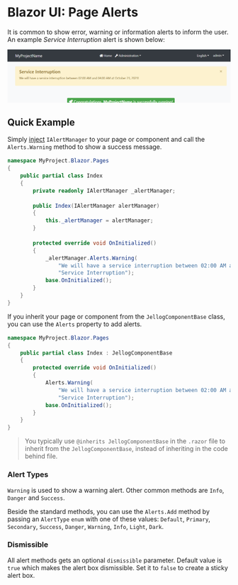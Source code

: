 # Blazor UI: Page Alerts

It is common to show error, warning or information alerts to inform the user. An example *Service Interruption* alert is shown below:

![blazor-page-alert-example](../../images/blazor-page-alert-example.png)

## Quick Example

Simply [inject](../../Dependency-Injection.md) `IAlertManager` to your page or component and call the `Alerts.Warning` method to show a success message.

```csharp
namespace MyProject.Blazor.Pages
{
    public partial class Index
    {
        private readonly IAlertManager _alertManager;

        public Index(IAlertManager alertManager)
        {
            this._alertManager = alertManager;
        }

        protected override void OnInitialized()
        {
            _alertManager.Alerts.Warning(
                "We will have a service interruption between 02:00 AM and 04:00 AM at October 23, 2023!",
                "Service Interruption");
            base.OnInitialized();
        }
    }
}
```

If you inherit your page or component from the `JellogComponentBase` class, you can use the `Alerts` property to add alerts.

```csharp
namespace MyProject.Blazor.Pages
{
    public partial class Index : JellogComponentBase
    {
        protected override void OnInitialized()
        {
            Alerts.Warning(
                "We will have a service interruption between 02:00 AM and 04:00 AM at October 23, 2023!",
                "Service Interruption");
            base.OnInitialized();
        }
    }
}
```

> You typically use `@inherits JellogComponentBase` in the `.razor` file to inherit from the `JellogComponentBase`, instead of inheriting in the code behind file.

### Alert Types

`Warning` is used to show a warning alert. Other common methods are `Info`, `Danger` and `Success`.

Beside the standard methods, you can use the `Alerts.Add` method by passing an `AlertType` `enum` with one of these values: `Default`, `Primary`, `Secondary`, `Success`, `Danger`, `Warning`, `Info`, `Light`, `Dark`.

### Dismissible

All alert methods gets an optional `dismissible` parameter. Default value is `true` which makes the alert box dismissible. Set it to `false` to create a sticky alert box.
